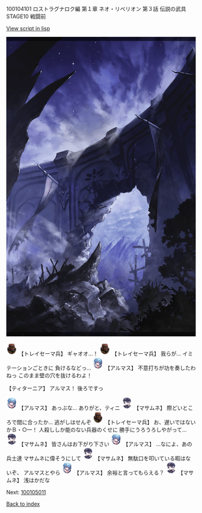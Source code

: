 100104101 ロストラグナロク編 第１章 ネオ・リベリオン 第３話 伝説の武具 STAGE10 戦闘前

[View script in lisp](../scripts/100104101.txt)

![101_south_wall_2.png](../images/backgrounds/101_south_wall_2.png)

<img src="../images/units/3830001.png" alt="3830001.png" height="34"/>
【トレイセーマ兵】
ギャオオ…！

<img src="../images/units/3830001.png" alt="3830001.png" height="34"/>
【トレイセーマ兵】
我らが…
イミテーションごときに
負けるなどっ…

<img src="../images/units/3103811.png" alt="3103811.png" height="34"/>
【アルマス】
不意打ちが功を奏したわねっ
このまま壁の穴を抜けるわよ！

【ティターニア】
アルマス！
後ろですっ

<img src="../images/units/3103811.png" alt="3103811.png" height="34"/>
【アルマス】
あっぶな…
ありがと、ティニ

<img src="../images/units/3100111.png" alt="3100111.png" height="34"/>
【マサムネ】
際どいところで間に合ったか…
逃がしはせんぞ

<img src="../images/units/3830001.png" alt="3830001.png" height="34"/>
【トレイセーマ兵】
お、遅いではないかＢ・○一！
人殺ししか能のない兵器のくせに
勝手にうろうろしやがって…

<img src="../images/units/3100111.png" alt="3100111.png" height="34"/>
【マサムネ】
皆さんはお下がり下さい

<img src="../images/units/3103811.png" alt="3103811.png" height="34"/>
【アルマス】
…なによ、あの兵士達
マサムネに偉そうにして

<img src="../images/units/3100111.png" alt="3100111.png" height="34"/>
【マサムネ】
無駄口を叩いている暇はないぞ、
アルマスとやら

<img src="../images/units/3103811.png" alt="3103811.png" height="34"/>
【アルマス】
余裕と言ってもらえる？

<img src="../images/units/3100111.png" alt="3100111.png" height="34"/>
【マサムネ】
浅はかだな

Next: [100105011](100105011.md)

[Back to index](index.md)
